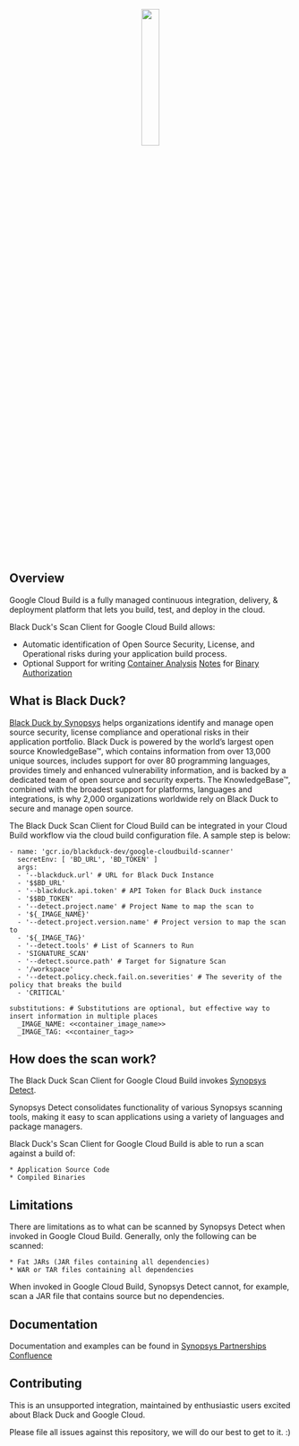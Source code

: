 <p align="center">
  <img width="25%" height="25%" src="https://www.synopsys.com/content/dam/synopsys/sig-assets/images/BlackDuck_by_Synospsy_onwhite.png">
</p>

## Overview ##

Google Cloud Build is a fully managed continuous integration, delivery, & deployment platform that lets you build, test, and deploy in the cloud. 

Black Duck's Scan Client for Google Cloud Build allows:
 * Automatic identification of Open Source Security, License, and Operational risks during your application build process.
 * Optional Support for writing [Container Analysis](https://cloud.google.com/container-registry/docs/container-analysis) [Notes](https://cloud.google.com/container-registry/docs/container-analysis#note) for [Binary Authorization](https://cloud.google.com/binary-authorization/docs/overview) 


## What is Black Duck? ##

[Black Duck by Synopsys](https://www.synopsys.com/software-integrity/security-testing/software-composition-analysis.html) helps organizations identify and manage open source security, license compliance and operational risks in their application portfolio. Black Duck is powered by the world’s largest open source KnowledgeBase™, which contains information from over 13,000 unique sources, includes support for over 80 programming languages, provides timely and enhanced vulnerability information, and is backed by a dedicated team of open source and security experts. The KnowledgeBase™, combined with the broadest support for platforms, languages and integrations, is why 2,000 organizations worldwide rely on Black Duck to secure and manage open source.

The Black Duck Scan Client for Cloud Build can be integrated in your Cloud Build workflow via the cloud build configuration file. A sample step is below:

```
- name: 'gcr.io/blackduck-dev/google-cloudbuild-scanner'
  secretEnv: [ 'BD_URL', 'BD_TOKEN' ]
  args:
  - '--blackduck.url' # URL for Black Duck Instance
  - '$$BD_URL'
  - '--blackduck.api.token' # API Token for Black Duck instance
  - '$$BD_TOKEN'
  - '--detect.project.name' # Project Name to map the scan to
  - '${_IMAGE_NAME}'
  - '--detect.project.version.name' # Project version to map the scan to
  - '${_IMAGE_TAG}'
  - '--detect.tools' # List of Scanners to Run
  - 'SIGNATURE_SCAN'
  - '--detect.source.path' # Target for Signature Scan
  - '/workspace'
  - '--detect.policy.check.fail.on.severities' # The severity of the policy that breaks the build
  - 'CRITICAL'
  
substitutions: # Substitutions are optional, but effective way to insert information in multiple places
  _IMAGE_NAME: <<container_image_name>>
  _IMAGE_TAG: <<container_tag>>
```
## How does the scan work? ##

The Black Duck Scan Client for Google Cloud Build invokes [Synopsys Detect](https://synopsys.atlassian.net/wiki/x/SYC4Aw).

Synopsys Detect consolidates functionality of various Synopsys scanning tools, making it easy to scan applications using a variety of languages and package managers.

Black Duck's Scan Client for Google Cloud Build is able to run a scan against a build of:

	* Application Source Code 
    * Compiled Binaries


## Limitations ##
There are limitations as to what can be scanned by Synopsys Detect when invoked in Google Cloud Build. Generally, only the following can be scanned:

	* Fat JARs (JAR files containing all dependencies)
	* WAR or TAR files containing all dependencies

When invoked in Google Cloud Build, Synopsys Detect cannot, for example, scan a JAR file that contains source but no dependencies.

## Documentation  ##

Documentation and examples can be found in [Synopsys Partnerships Confluence](https://synopsys.atlassian.net/wiki/spaces/PARTNERS/pages/7471154/Scanning+in+Google+Cloud+Build+using+Synopsys+Detect)
## Contributing ##
This is an unsupported integration, maintained by enthusiastic users excited about Black Duck and Google Cloud. 

Please file all issues against this repository, we will do our best to get to it. :)
